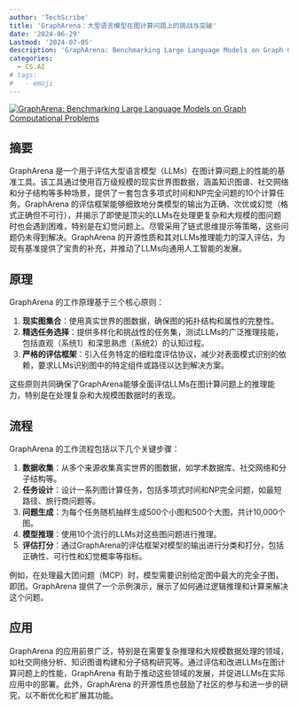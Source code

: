 ```yaml
---
author: 'TechScribe'
title: 'GraphArena：大型语言模型在图计算问题上的挑战与突破'
date: '2024-06-29'
Lastmod: '2024-07-05'
description: 'GraphArena: Benchmarking Large Language Models on Graph Computational Problems'
categories:
  - CS.AI
# tags:
#   - emoji
---
```


[![GraphArena: Benchmarking Large Language Models on Graph Computational Problems](https://arxiv-research-1301205113.cos.ap-guangzhou.myqcloud.com/images/2407.00379v1.pdf_0.jpg)](https://arxiv.org/abs/2407.00379v1)

## 摘要

GraphArena 是一个用于评估大型语言模型（LLMs）在图计算问题上的性能的基准工具。该工具通过使用百万级规模的现实世界图数据，涵盖知识图谱、社交网络和分子结构等多种场景，提供了一套包含多项式时间和NP完全问题的10个计算任务。GraphArena 的评估框架能够细致地分类模型的输出为正确、次优或幻觉（格式正确但不可行），并揭示了即使是顶尖的LLMs在处理更复杂和大规模的图问题时也会遇到困难，特别是在幻觉问题上。尽管采用了链式思维提示等策略，这些问题仍未得到解决。GraphArena 的开源性质和其对LLMs推理能力的深入评估，为现有基准提供了宝贵的补充，并推动了LLMs向通用人工智能的发展。<!--more-->

## 原理

GraphArena 的工作原理基于三个核心原则：
1. **现实图集合**：使用真实世界的图数据，确保图的拓扑结构和属性的完整性。
2. **精选任务选择**：提供多样化和挑战性的任务集，测试LLMs的广泛推理技能，包括直观（系统1）和深思熟虑（系统2）的认知过程。
3. **严格的评估框架**：引入任务特定的细粒度评估协议，减少对表面模式识别的依赖，要求LLMs识别图中的特定组件或路径以达到解决方案。

这些原则共同确保了GraphArena能够全面评估LLMs在图计算问题上的推理能力，特别是在处理复杂和大规模图数据时的表现。

## 流程

GraphArena 的工作流程包括以下几个关键步骤：
1. **数据收集**：从多个来源收集真实世界的图数据，如学术数据库、社交网络和分子结构等。
2. **任务设计**：设计一系列图计算任务，包括多项式时间和NP完全问题，如最短路径、旅行商问题等。
3. **问题生成**：为每个任务随机抽样生成500个小图和500个大图，共计10,000个图。
4. **模型推理**：使用10个流行的LLMs对这些图问题进行推理。
5. **评估打分**：通过GraphArena的评估框架对模型的输出进行分类和打分，包括正确性、可行性和幻觉概率等指标。

例如，在处理最大团问题（MCP）时，模型需要识别给定图中最大的完全子图，即团。GraphArena 提供了一个示例演示，展示了如何通过逻辑推理和计算来解决这个问题。

## 应用

GraphArena 的应用前景广泛，特别是在需要复杂推理和大规模数据处理的领域，如社交网络分析、知识图谱构建和分子结构研究等。通过评估和改进LLMs在图计算问题上的性能，GraphArena 有助于推动这些领域的发展，并促进LLMs在实际应用中的部署。此外，GraphArena 的开源性质也鼓励了社区的参与和进一步的研究，以不断优化和扩展其功能。